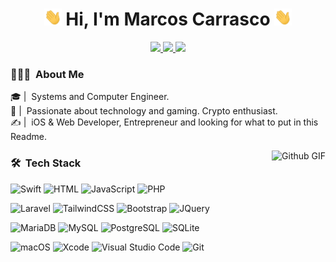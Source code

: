 <p align="center"><h1 align="center"> <img src="https://raw.githubusercontent.com/ABSphreak/ABSphreak/master/gifs/Hi.gif" width="28px" alt="Hand GIF" /> Hi, I'm Marcos Carrasco <img src="https://raw.githubusercontent.com/ABSphreak/ABSphreak/master/gifs/Hi.gif" width="28px" alt="Hand GIF" /> </h1></p>
<p align="center">
<a href="https://www.linkedin.com/in/marcosklender/"><img src="https://img.shields.io/badge/LinkedIn-0077B5?style=for-the-badge&logo=linkedin&logoColor=white"/> </a>
<a href="https://twitter.com/marcosklender/"><img src="https://img.shields.io/badge/Twitter-1DA1F2?style=for-the-badge&logo=twitter&logoColor=white"/> </a>
<a href="https://www.instagram.com/marcosklender/"><img src="https://img.shields.io/badge/Instagram-E4405F?style=for-the-badge&logo=instagram&logoColor=white"/> </a>
</p>

### 👨🏻‍💻 &nbsp;About Me

🎓 | &nbsp;Systems and Computer Engineer.\
🌱 | &nbsp;Passionate about technology and gaming. Crypto enthusiast.\
✍️ | &nbsp;iOS & Web Developer, Entrepreneur and looking for what to put in this Readme.

<img alt="Github GIF" src="https://user-images.githubusercontent.com/5713670/87202985-820dcb80-c2b6-11ea-9f56-7ec461c497c3.gif" align="right"/>

### 🛠 &nbsp;Tech Stack

  ![Swift](https://img.shields.io/badge/swift-F54A2A?style=for-the-badge&logo=swift&logoColor=white)
  ![HTML](https://img.shields.io/badge/HTML5-E34F26?style=for-the-badge&logo=html5&logoColor=white)
  ![JavaScript](https://img.shields.io/badge/JavaScript-323330?style=for-the-badge&logo=javascript&logoColor=F7DF1E)
  ![PHP](https://img.shields.io/badge/PHP-777BB4?style=for-the-badge&logo=php&logoColor=white)

  ![Laravel](https://img.shields.io/badge/Laravel-FF2D20?style=for-the-badge&logo=laravel&logoColor=white)
  ![TailwindCSS](https://img.shields.io/badge/tailwindcss-%2338B2AC.svg?style=for-the-badge&logo=tailwind-css&logoColor=white)
  ![Bootstrap](https://img.shields.io/badge/Bootstrap-563D7C?style=for-the-badge&logo=bootstrap&logoColor=white)
  ![JQuery](https://img.shields.io/badge/jQuery-0769AD?style=for-the-badge&logo=jquery&logoColor=white)

  ![MariaDB](https://img.shields.io/badge/MariaDB-003545?style=for-the-badge&logo=mariadb&logoColor=white)
  ![MySQL](https://img.shields.io/badge/MySQL-005C84?style=for-the-badge&logo=mysql&logoColor=white)
  ![PostgreSQL](https://img.shields.io/badge/PostgreSQL-316192?style=for-the-badge&logo=postgresql&logoColor=white)
  ![SQLite](https://img.shields.io/badge/SQLite-07405E?style=for-the-badge&logo=sqlite&logoColor=white)

  ![macOS](https://img.shields.io/badge/mac%20os-000000?style=for-the-badge&logo=macos&logoColor=F0F0F0)
  ![Xcode](https://img.shields.io/badge/Xcode-007ACC?style=for-the-badge&logo=Xcode&logoColor=white)
  ![Visual Studio Code](https://img.shields.io/badge/Visual_Studio_Code-0078D4?style=for-the-badge&logo=visual%20studio%20code&logoColor=white)
  ![Git](https://img.shields.io/badge/git-%23F05033.svg?style=for-the-badge&logo=git&logoColor=white)
